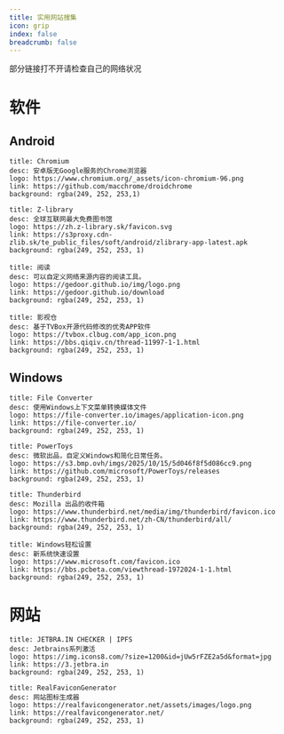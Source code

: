 ```yaml
---
title: 实用网站搜集
icon: grip
index: false
breadcrumb: false
---
```




<Catalog />



部分链接打不开请检查自己的网络状况

# 软件

## Android

```component VPCard
title: Chromium
desc: 安卓版无Google服务的Chrome浏览器
logo: https://www.chromium.org/_assets/icon-chromium-96.png
link: https://github.com/macchrome/droidchrome
background: rgba(249, 252, 253,1)
```

```component VPCard
title: Z-library
desc: 全球互联网最大免费图书馆
logo: https://zh.z-library.sk/favicon.svg
link: https://s3proxy.cdn-zlib.sk/te_public_files/soft/android/zlibrary-app-latest.apk
background: rgba(249, 252, 253, 1)
```

```component VPCard
title: 阅读
desc: 可以自定义网络来源内容的阅读工具。
logo: https://gedoor.github.io/img/logo.png
link: https://gedoor.github.io/download
background: rgba(249, 252, 253, 1)
```

```component VPCard
title: 影视仓
desc: 基于TVBox开源代码修改的优秀APP软件
logo: https://tvbox.clbug.com/app_icon.png
link: https://bbs.qiqiv.cn/thread-11997-1-1.html
background: rgba(249, 252, 253, 1)
```



## Windows

```component VPCard
title: File Converter
desc: 使用Windows上下文菜单转换媒体文件
logo: https://file-converter.io/images/application-icon.png
link: https://file-converter.io/
background: rgba(249, 252, 253, 1)
```

```component VPCard
title: PowerToys
desc: 微软出品，自定义Windows和简化日常任务。
logo: https://s3.bmp.ovh/imgs/2025/10/15/5d046f8f5d086cc9.png
link: https://github.com/microsoft/PowerToys/releases
background: rgba(249, 252, 253, 1)
```

```component VPCard
title: Thunderbird
desc: Mozilla 出品的收件箱
logo: https://www.thunderbird.net/media/img/thunderbird/favicon.ico
link: https://www.thunderbird.net/zh-CN/thunderbird/all/
background: rgba(249, 252, 253, 1)
```

```component VPCard
title: Windows轻松设置
desc: 新系统快速设置
logo: https://www.microsoft.com/favicon.ico
link: https://bbs.pcbeta.com/viewthread-1972024-1-1.html
background: rgba(249, 252, 253, 1)
```

# 网站

```component VPCard
title: JETBRA.IN CHECKER | IPFS
desc: Jetbrains系列激活
logo: https://img.icons8.com/?size=1200&id=jUw5rFZE2a5d&format=jpg
link: https://3.jetbra.in
background: rgba(249, 252, 253, 1)
```

```component VPCard
title: RealFaviconGenerator
desc: 网站图标生成器
logo: https://realfavicongenerator.net/assets/images/logo.png
link: https://realfavicongenerator.net/
background: rgba(249, 252, 253, 1)
```